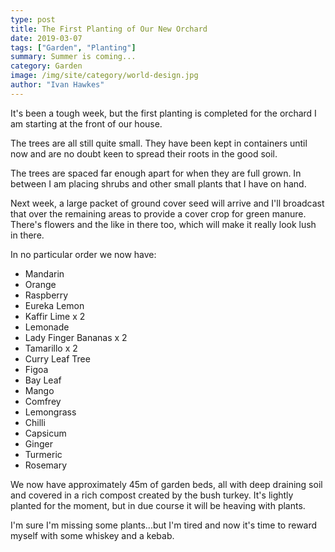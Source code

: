 ```yaml
---
type: post
title: The First Planting of Our New Orchard
date: 2019-03-07
tags: ["Garden", "Planting"]
summary: Summer is coming...
category: Garden
image: /img/site/category/world-design.jpg
author: "Ivan Hawkes"
---
```


It's been a tough week, but the first planting is completed for the orchard I am starting at the front of our house.

The trees are all still quite small. They have been kept in containers until now and are no doubt keen to spread their roots in the good soil.

The trees are spaced far enough apart for when they are full grown. In between I am placing shrubs and other small plants that I have on hand.

Next week, a large packet of ground cover seed will arrive and I'll broadcast that over the remaining areas to provide a cover crop for green manure. There's flowers and the like in there too, which will make it really look lush in there.

In no particular order we now have:

* Mandarin
* Orange
* Raspberry
* Eureka Lemon
* Kaffir Lime x 2
* Lemonade
* Lady Finger Bananas x 2
* Tamarillo x 2
* Curry Leaf Tree
* Figoa
* Bay Leaf
* Mango
* Comfrey
* Lemongrass
* Chilli
* Capsicum
* Ginger
* Turmeric
* Rosemary

We now have approximately 45m of garden beds, all with deep draining soil and covered in a rich compost created by the bush turkey. It's lightly planted for the moment, but in due course it will be heaving with plants.

I'm sure I'm missing some plants...but I'm tired and now it's time to reward myself with some whiskey and a kebab.